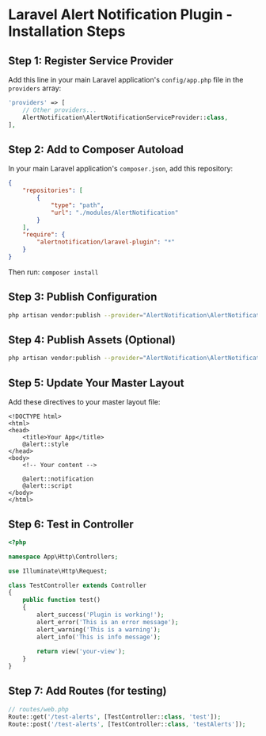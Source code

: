 # Laravel Alert Notification Plugin - Installation Steps

## Step 1: Register Service Provider

Add this line in your main Laravel application's `config/app.php` file in the `providers` array:

```php
'providers' => [
    // Other providers...
    AlertNotification\AlertNotificationServiceProvider::class,
],
```

## Step 2: Add to Composer Autoload

In your main Laravel application's `composer.json`, add this repository:

```json
{
    "repositories": [
        {
            "type": "path",
            "url": "./modules/AlertNotification"
        }
    ],
    "require": {
        "alertnotification/laravel-plugin": "*"
    }
}
```

Then run: `composer install`

## Step 3: Publish Configuration

```bash
php artisan vendor:publish --provider="AlertNotification\AlertNotificationServiceProvider" --tag="config"
```

## Step 4: Publish Assets (Optional)

```bash
php artisan vendor:publish --provider="AlertNotification\AlertNotificationServiceProvider" --tag="assets"
```

## Step 5: Update Your Master Layout

Add these directives to your master layout file:

```blade
<!DOCTYPE html>
<html>
<head>
    <title>Your App</title>
    @alert::style
</head>
<body>
    <!-- Your content -->
    
    @alert::notification
    @alert::script
</body>
</html>
```

## Step 6: Test in Controller

```php
<?php

namespace App\Http\Controllers;

use Illuminate\Http\Request;

class TestController extends Controller
{
    public function test()
    {
        alert_success('Plugin is working!');
        alert_error('This is an error message');
        alert_warning('This is a warning');
        alert_info('This is info message');
        
        return view('your-view');
    }
}
```

## Step 7: Add Routes (for testing)

```php
// routes/web.php
Route::get('/test-alerts', [TestController::class, 'test']);
Route::post('/test-alerts', [TestController::class, 'testAlerts']);
```
